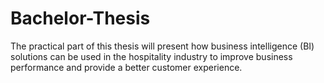 # Bachelor-Thesis
The practical part of this thesis will present how business intelligence (BI) solutions can be used in the hospitality industry to improve business performance and provide a better customer experience.
